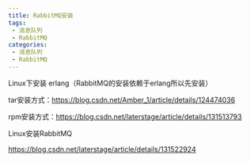 ```yaml
---
title: RabbitMQ安装
tags:
 - 消息队列
 - RabbitMQ
categories: 
 - 消息队列
 - RabbitMQ
---
```




Linux下安装 erlang（RabbitMQ的安装依赖于erlang所以先安装）

tar安装方式：https://blog.csdn.net/Amber_1/article/details/124474036

rpm安装方式：https://blog.csdn.net/laterstage/article/details/131513793



Linux安装RabbitMQ

https://blog.csdn.net/laterstage/article/details/131522924

